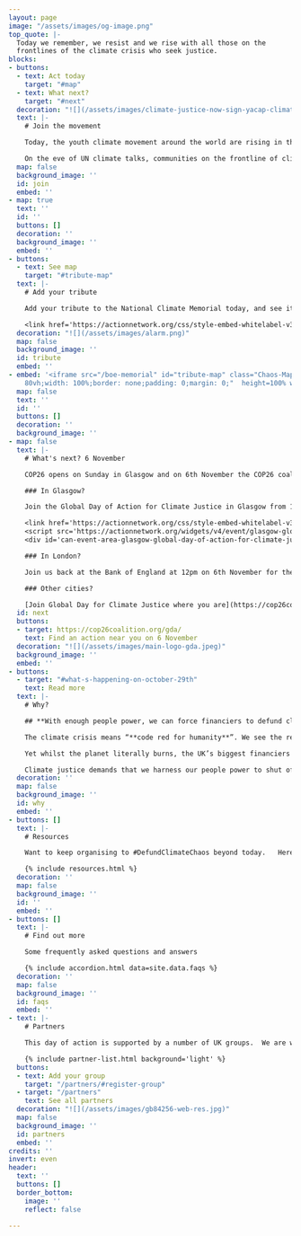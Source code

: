 ```yaml
---
layout: page
image: "/assets/images/og-image.png"
top_quote: |-
  Today we remember, we resist and we rise with all those on the
  frontlines of the climate crisis who seek justice.
blocks:
- buttons:
  - text: Act today
    target: "#map"
  - text: What next?
    target: "#next"
  decoration: "![](/assets/images/climate-justice-now-sign-yacap-climate-strike-2020.png)"
  text: |-
    # Join the movement

    Today, the youth climate movement around the world are rising in their thousands with over 100 actions demanding that bankers, insurers and fund managers **Defund Climate Chaos**.

    On the eve of UN climate talks, communities on the frontline of climate impacts are laying climate justice memorials outside the UK’s biggest fossil financiers to make it clear at whose doorstep the blame for the climate crisis lies.
  map: false
  background_image: ''
  id: join
  embed: ''
- map: true
  text: ''
  id: ''
  buttons: []
  decoration: ''
  background_image: ''
  embed: ''
- buttons:
  - text: See map
    target: "#tribute-map"
  text: |-
    # Add your tribute

    Add your tribute to the National Climate Memorial today, and see it appear below on the map.

    <link href='https://actionnetwork.org/css/style-embed-whitelabel-v3.css' rel='stylesheet' type='text/css' /><script src='https://actionnetwork.org/widgets/v4/form/your-message-for-the-national-climate-justice-memorial?format=js&source=widget'></script><div id='can-form-area-your-message-for-the-national-climate-justice-memorial' style='width: 100%'><!-- this div is the target for our HTML insertion --></div>
  decoration: "![](/assets/images/alarm.png)"
  map: false
  background_image: ''
  id: tribute
  embed: ''
- embed: '<iframe src="/boe-memorial" id="tribute-map" class="Chaos-Map" style="height:
    80vh;width: 100%;border: none;padding: 0;margin: 0;"  height=100% width=100% frameborder="0"></iframe>'
  map: false
  text: ''
  id: ''
  buttons: []
  decoration: ''
  background_image: ''
- map: false
  text: |-
    # What's next? 6 November

    COP26 opens on Sunday in Glasgow and on 6th November the COP26 coalition have called a [Global Day for Climate Justice](https://cop26coalition.org/gda/) with mass marches, rallies and actions around the world.

    ### In Glasgow?

    Join the Global Day of Action for Climate Justice in Glasgow from 11.30am:

    <link href='https://actionnetwork.org/css/style-embed-whitelabel-v3.css' rel='stylesheet' type='text/css'/>
    <script src='https://actionnetwork.org/widgets/v4/event/glasgow-global-day-of-action-for-climate-justice-6th-nov?format=js&source=widget'></script>
    <div id='can-event-area-glasgow-global-day-of-action-for-climate-justice-6th-nov' style='width: 100%'><!-- this div is the target for our HTML insertion --></div>

    ### In London?

    Join us back at the Bank of England at 12pm on 6th November for the [Climate Reparations Block](https://climatereparations.uk/#join).

    ### Other cities?

    [Join Global Day for Climate Justice where you are](https://cop26coalition.org/gda/) - 100s of marches and rallies around the world.
  id: next
  buttons:
  - target: https://cop26coalition.org/gda/
    text: Find an action near you on 6 November
  decoration: "![](/assets/images/main-logo-gda.jpeg)"
  background_image: ''
  embed: ''
- buttons:
  - target: "#what-s-happening-on-october-29th"
    text: Read more
  text: |-
    # Why?

    ## **With enough people power, we can force financiers to defund climate chaos. Join us.**

    The climate crisis means “**code red for humanity**”. We see the reality raging around us with floods, wildfires and storms every day.

    Yet whilst the planet literally burns, the UK’s biggest financiers keep pouring billions of pounds each year into fuelling the fire. **Barclays, HSBC, Lloyds of London** to name just a few - they still fund fossil fuels.

    Climate justice demands that we harness our people power to shut off the money pipeline to oil, coal and gas immediately.
  decoration: ''
  map: false
  background_image: ''
  id: why
  embed: ''
- buttons: []
  text: |-
    # Resources

    Want to keep organising to #DefundClimateChaos beyond today.   Here's all the resources you’ll need to keep taking action throughout COP26 and beyond

    {% include resources.html %}
  decoration: ''
  map: false
  background_image: ''
  id: ''
  embed: ''
- buttons: []
  text: |-
    # Find out more

    Some frequently asked questions and answers

    {% include accordion.html data=site.data.faqs %}
  decoration: ''
  map: false
  background_image: ''
  id: faqs
  embed: ''
- text: |-
    # Partners

    This day of action is supported by a number of UK groups.  We are working closely with allied networks all around the world as part of the [Defund Climate Chaos global day of action](http://defundclimatechaos.org).

    {% include partner-list.html background='light' %}
  buttons:
  - text: Add your group
    target: "/partners/#register-group"
  - target: "/partners"
    text: See all partners
  decoration: "![](/assets/images/gb84256-web-res.jpg)"
  map: false
  background_image: ''
  id: partners
  embed: ''
credits: ''
invert: even
header:
  text: ''
  buttons: []
  border_bottom:
    image: ''
    reflect: false

---
```

